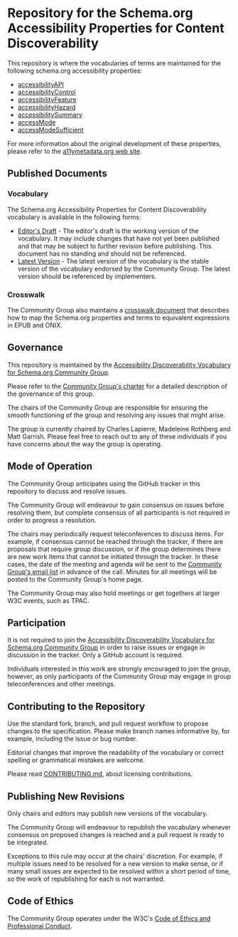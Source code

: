 
# Repository for the Schema.org Accessibility Properties for Content Discoverability

This repository is where the vocabularies of terms are maintained for the following schema.org accessibility properties:

- [accessibilityAPI](https://schema.org/accessibilityAPI)
- [accessibilityControl](https://schema.org/accessibilityControl)
- [accessibilityFeature](https://schema.org/accessibilityFeature)
- [accessibilityHazard](https://schema.org/accessibilityHazard)
- [accessibilitySummary](https://schema.org/accessibilitySummary)
- [accessMode](https://schema.org/accessMode)
- [accessModeSufficient](https://schema.org/accessModeSufficient)

For more information about the original development of these properties, please refer to the [a11ymetadata.org web site](http://www.a11ymetadata.org/about/).

## Published Documents

### Vocabulary

The Schema.org Accessibility Properties for Content Discoverability vocabulary is available in the following forms:

- [Editor's Draft](https://w3c.github.io/a11y-discov-vocab/) - The editor's draft is the working version of the vocabulary. It may include changes that have not yet been published and that may be subject to further revision before publishing. This document has no standing and should not be referenced.
- [Latest Version](https://www.w3.org/2021/a11y-discov-vocab/latest/) - The latest version of the vocabulary is the stable version of the vocabulary endorsed by the Community Group. The latest version should be referenced by implementers.

### Crosswalk

The Community Group also maintains a [crosswalk document](https://w3c.github.io/a11y-discov-vocab/crosswalk/) that describes how to map the Schema.org properties and terms to equivalent expressions in EPUB and ONIX.

## Governance

This repository is maintained by the [Accessibility Discoverability Vocabulary for Schema.org Community Group](https://www.w3.org/community/a11y-discov-vocab/).

Please refer to the [Community Group's charter](https://github.com/w3c/a11y-discov-vocab/wiki/Community-Group-Charter) for a detailed description of the governance of this group.

The chairs of the Community Group are responsible for ensuring the smooth functioning of the group and resolving any issues that might arise.

The group is currently chaired by Charles Lapierre, Madeleine Rothberg and Matt Garrish. Please feel free to reach out to any of these individuals if you have concerns about the way the group is operating.

## Mode of Operation

The Community Group anticipates using the GitHub tracker in this repository to discuss and resolve issues.

The Community Group will endeavour to gain consensus on issues before resolving them, but complete consensus of all participants is not required in order to progress a resolution.

The chairs may periodically request teleconferences to discuss items. For example, if consensus cannot be reached through the tracker, if there are proposals that require group discussion, or if the group determines there are new work items that cannot be initiated through the tracker. In these cases, the date of the meeting and agenda will be sent to the [Community Group's email list](https://lists.w3.org/Archives/Public/public-a11y-discov-vocab/) in advance of the call. Minutes for all meetings will be posted to the Community Group's home page.

The Community Group may also hold meetings or get togethers at larger W3C events, such as TPAC.

## Participation

It is not required to join the [Accessibility Discoverability Vocabulary for Schema.org Community Group](https://www.w3.org/community/a11y-discov-vocab/) in order to raise issues or engage in discussion in the tracker. Only a GitHub account is required.

Individuals interested in this work are strongly encouraged to join the group, however, as only participants of the Community Group may engage in group teleconferences and other meetings.

## Contributing to the Repository

Use the standard fork, branch, and pull request workflow to propose changes to the specification. Please make branch names informative by, for example, including the issue or bug number.

Editorial changes that improve the readability of the vocabulary or correct spelling or grammatical mistakes are welcome.

Please read [CONTRIBUTING.md](CONTRIBUTING.md), about licensing contributions.

## Publishing New Revisions

Only chairs and editors may publish new versions of the vocabulary.

The Community Group will endeavour to republish the vocabulary whenever consensus on proposed changes is reached and a pull request is ready to be integrated.

Exceptions to this rule may occur at the chairs' discretion. For example, if multiple issues need to be resolved for a new version to make sense, or if many small issues are expected to be resolved within a short period of time, so the work of republishing for each is not warranted.

## Code of Ethics

The Community Group operates under the W3C's [Code of Ethics and Professional Conduct](https://www.w3.org/Consortium/cepc/).
